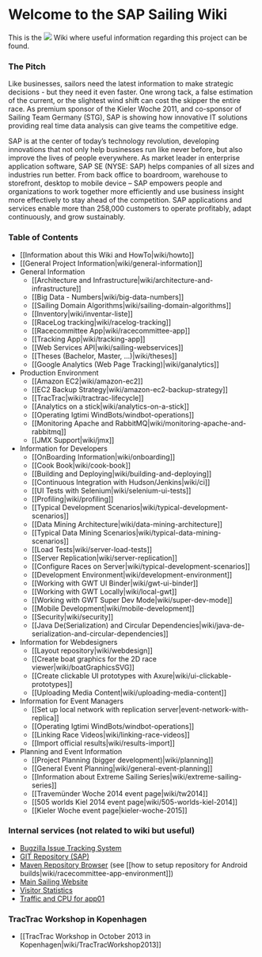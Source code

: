 # Welcome to the SAP Sailing Wiki

This is the <img src="http://www.sapsailing.com/images/sap-logo_grey.png"/> Wiki where useful information regarding this project can be found.

### The Pitch

Like businesses, sailors need the latest information to make strategic decisions - but they need it even faster. One wrong tack, a false estimation of the current, or the slightest wind shift can cost the skipper the entire race. As premium sponsor of the Kieler Woche 2011, and co-sponsor of Sailing Team Germany (STG), SAP is showing how innovative IT solutions providing real time data analysis can give teams the competitive edge.

SAP is at the center of today’s technology revolution, developing innovations that not only help businesses run like never before, but also improve the lives of people everywhere. As market leader in enterprise application software, SAP SE (NYSE: SAP) helps companies of all sizes and industries run better. From back office to boardroom, warehouse to storefront, desktop to mobile device – SAP empowers people and organizations to work together more efficiently and use business insight more effectively to stay ahead of the competition. SAP applications and services enable more than 258,000 customers to operate profitably, adapt continuously, and grow sustainably.

### Table of Contents

* [[Information about this Wiki and HowTo|wiki/howto]]
* [[General Project Information|wiki/general-information]]
* General Information
  * [[Architecture and Infrastructure|wiki/architecture-and-infrastructure]]
  * [[Big Data - Numbers|wiki/big-data-numbers]]
  * [[Sailing Domain Algorithms|wiki/sailing-domain-algorithms]]
  * [[Inventory|wiki/inventar-liste]]
  * [[RaceLog tracking|wiki/racelog-tracking]]
  * [[Racecommittee App|wiki/racecommittee-app]]
  * [[Tracking App|wiki/tracking-app]]
  * [[Web Services API|wiki/sailing-webservices]]
  * [[Theses (Bachelor, Master, ...)|wiki/theses]]
  * [[Google Analytics (Web Page Tracking)|wiki/ganalytics]]
* Production Environment
  * [[Amazon EC2|wiki/amazon-ec2]]
  * [[EC2 Backup Strategy|wiki/amazon-ec2-backup-strategy]]
  * [[TracTrac|wiki/tractrac-lifecycle]]
  * [[Analytics on a stick|wiki/analytics-on-a-stick]]
  * [[Operating Igtimi WindBots/windbot-operations]]
  * [[Monitoring Apache and RabbitMQ|wiki/monitoring-apache-and-rabbitmq]]
  * [[JMX Support|wiki/jmx]]
* Information for Developers
  * [[OnBoarding Information|wiki/onboarding]]
  * [[Cook Book|wiki/cook-book]]
  * [[Building and Deploying|wiki/building-and-deploying]]
  * [[Continuous Integration with Hudson/Jenkins|wiki/ci]]
  * [[UI Tests with Selenium|wiki/selenium-ui-tests]]
  * [[Profiling|wiki/profiling]]
  * [[Typical Development Scenarios|wiki/typical-development-scenarios]]
  * [[Data Mining Architecture|wiki/data-mining-architecture]]
  * [[Typical Data Mining Scenarios|wiki/typical-data-mining-scenarios]]
  * [[Load Tests|wiki/server-load-tests]]
  * [[Server Replication|wiki/server-replication]]
  * [[Configure Races on Server|wiki/typical-development-scenarios]]
  * [[Development Environment|wiki/development-environment]]
  * [[Working with GWT UI Binder|wiki/gwt-ui-binder]]
  * [[Working with GWT Locally|wiki/local-gwt]]
  * [[Working with GWT Super Dev Mode|wiki/super-dev-mode]]
  * [[Mobile Development|wiki/mobile-development]]
  * [[Security|wiki/security]]
  * [[Java De(Serialization) and Circular Dependencies|wiki/java-de-serialization-and-circular-dependencies]]
* Information for Webdesigners
  * [[Layout repository|wiki/webdesign]]
  * [[Create boat graphics for the 2D race viewer|wiki/boatGraphicsSVG]]
  * [[Create clickable UI prototypes with Axure|wiki/ui-clickable-prototypes]]
  * [[Uploading Media Content|wiki/uploading-media-content]]
* Information for Event Managers
  * [[Set up local network with replication server|event-network-with-replica]]
  * [[Operating Igtimi WindBots/windbot-operations]]
  * [[Linking Race Videos|wiki/linking-race-videos]]
  * [[Import official results|wiki/results-import]]
* Planning and Event Information
  * [[Project Planning (bigger development)|wiki/planning]]
  * [[General Event Planning|wiki/general-event-planning]]
  * [[Information about Extreme Sailing Series|wiki/extreme-sailing-series]]
  * [[Travem&uuml;nder Woche 2014 event page|wiki/tw2014]]
  * [[505 worlds Kiel 2014 event page|wiki/505-worlds-kiel-2014]]
  * [[Kieler Woche event page|kieler-woche-2015]]

### Internal services (not related to wiki but useful)

* [Bugzilla Issue Tracking System](http://bugzilla.sapsailing.com/bugzilla/)
* [GIT Repository (SAP)](ssh://git.wdf.sap.corp:29418/SAPSail/sapsailingcapture.git)
* [Maven Repository Browser](http://maven.sapsailing.com/maven/) (see [[how to setup repository for Android builds|wiki/racecommittee-app-environment]])
* [Main Sailing Website](http://www.sapsailing.com)
* [Visitor Statistics](http://analysis.sapsailing.com/)
* [Traffic and CPU for app01](http://mrtg.sapsailing.com/)

### TracTrac Workshop in Kopenhagen

* [[TracTrac Workshop in October 2013 in Kopenhagen|wiki/TracTracWorkshop2013]]

